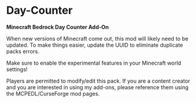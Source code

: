 # Day-Counter
**Minecraft Bedrock Day Counter Add-On**

When new versions of Minecraft come out, this mod will likely need to be updated. To make things easier, update the UUID to eliminate duplicate packs errors.

Make sure to enable the experimental features in your Minecraft world settings!

Players are permitted to modify/edit this pack. If you are a content creator and you are interested in using my add-ons, please reference them using the MCPEDL/CurseForge mod pages.
